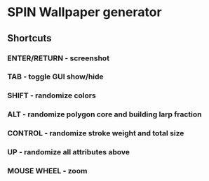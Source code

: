 # SPIN Wallpaper generator

## Shortcuts

### ENTER/RETURN - screenshot
### TAB - toggle GUI show/hide
### SHIFT - randomize colors
### ALT - randomize polygon core and building larp fraction
### CONTROL - randomize stroke weight and total size
### UP - randomize all attributes above
### MOUSE WHEEL - zoom

